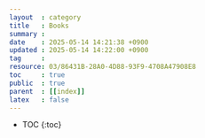 ```yaml
---
layout  : category
title   : Books
summary : 
date    : 2025-05-14 14:21:38 +0900
updated : 2025-05-14 14:22:00 +0900
tag     : 
resource: 03/86431B-28A0-4D88-93F9-4708A47908E8
toc     : true
public  : true
parent  : [[index]]
latex   : false
---
```

* TOC
{:toc}

# 
